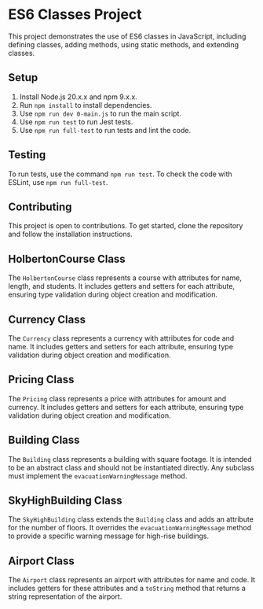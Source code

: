 # ES6 Classes Project

This project demonstrates the use of ES6 classes in JavaScript, including defining classes, adding methods, using static methods, and extending classes.

## Setup

1. Install Node.js 20.x.x and npm 9.x.x.
2. Run `npm install` to install dependencies.
3. Use `npm run dev 0-main.js` to run the main script.
4. Use `npm run test` to run Jest tests.
5. Use `npm run full-test` to run tests and lint the code.

## Testing

To run tests, use the command `npm run test`. To check the code with ESLint, use `npm run full-test`.

## Contributing

This project is open to contributions. To get started, clone the repository and follow the installation instructions.

## HolbertonCourse Class

The `HolbertonCourse` class represents a course with attributes for name, length, and students. It includes getters and setters for each attribute, ensuring type validation during object creation and modification.

## Currency Class

The `Currency` class represents a currency with attributes for code and name. It includes getters and setters for each attribute, ensuring type validation during object creation and modification.

## Pricing Class

The `Pricing` class represents a price with attributes for amount and currency. It includes getters and setters for each attribute, ensuring type validation during object creation and modification.

## Building Class

The `Building` class represents a building with square footage. It is intended to be an abstract class and should not be instantiated directly. Any subclass must implement the `evacuationWarningMessage` method.

## SkyHighBuilding Class

The `SkyHighBuilding` class extends the `Building` class and adds an attribute for the number of floors. It overrides the `evacuationWarningMessage` method to provide a specific warning message for high-rise buildings.

## Airport Class

The `Airport` class represents an airport with attributes for name and code. It includes getters for these attributes and a `toString` method that returns a string representation of the airport.

